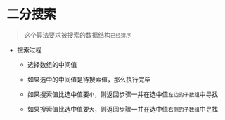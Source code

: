 # 二分搜索

> 这个算法要求被搜索的数据结构`已经排序`

- 搜索过程

  - 选择数组的中间值

  - 如果选中的中间值是待搜索值，那么执行完毕

  - 如果搜索值比选中值要`小`，则返回步骤一并在选中值`左边的子数组`中寻找

  - 如果搜索值比选中值要`大`，则返回步骤一并在选中值`右侧的子数组`中寻找
